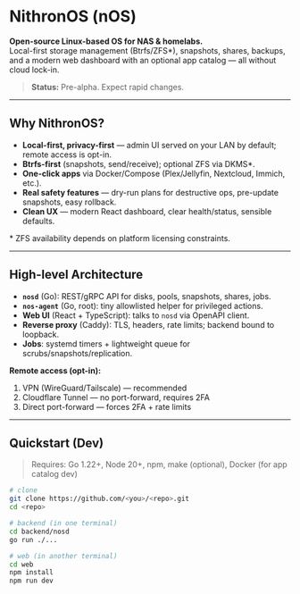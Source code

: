 # NithronOS (nOS)

**Open-source Linux-based OS for NAS & homelabs.**  
Local-first storage management (Btrfs/ZFS*), snapshots, shares, backups, and a modern web dashboard with an optional app catalog — all without cloud lock-in.

> **Status:** Pre-alpha. Expect rapid changes.

---

## Why NithronOS?
- **Local-first, privacy-first** — admin UI served on your LAN by default; remote access is opt-in.
- **Btrfs-first** (snapshots, send/receive); optional ZFS via DKMS*.
- **One-click apps** via Docker/Compose (Plex/Jellyfin, Nextcloud, Immich, etc.).
- **Real safety features** — dry-run plans for destructive ops, pre-update snapshots, easy rollback.
- **Clean UX** — modern React dashboard, clear health/status, sensible defaults.

\* ZFS availability depends on platform licensing constraints.

---

## High-level Architecture
- **`nosd`** (Go): REST/gRPC API for disks, pools, snapshots, shares, jobs.
- **`nos-agent`** (Go, root): tiny allowlisted helper for privileged actions.
- **Web UI** (React + TypeScript): talks to `nosd` via OpenAPI client.
- **Reverse proxy** (Caddy): TLS, headers, rate limits; backend bound to loopback.
- **Jobs**: systemd timers + lightweight queue for scrubs/snapshots/replication.

**Remote access (opt-in):**
1) VPN (WireGuard/Tailscale) — recommended  
2) Cloudflare Tunnel — no port-forward, requires 2FA  
3) Direct port-forward — forces 2FA + rate limits

---

## Quickstart (Dev)
> Requires: Go 1.22+, Node 20+, npm, make (optional), Docker (for app catalog dev)

```bash
# clone
git clone https://github.com/<you>/<repo>.git
cd <repo>

# backend (in one terminal)
cd backend/nosd
go run ./...

# web (in another terminal)
cd web
npm install
npm run dev
